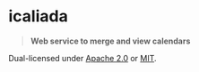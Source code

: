 # icaliada

> **Web service to merge and view calendars**

Dual-licensed under [Apache 2.0](LICENSE-APACHE) or [MIT](LICENSE-MIT).
